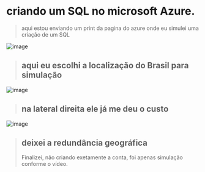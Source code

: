 # criando um SQL no microsoft Azure.

> aqui estou enviando um print da pagina do azure onde eu simulei uma criação de um SQL

![image](https://github.com/user-attachments/assets/1c781f77-258d-40f9-824e-ef1179e56578)
> ## aqui eu escolhi a localização do Brasil para simulação

![image](https://github.com/user-attachments/assets/4c918592-4661-4c60-a718-6dd695336337)
> ## na lateral direita ele já me deu o custo

![image](https://github.com/user-attachments/assets/a3507b34-891d-44e4-81bf-3e690a19d29a)
> ## deixei a redundância geográfica
>
> Finalizei, não criando exetamente a conta, foi apenas simulação conforme o vídeo.
